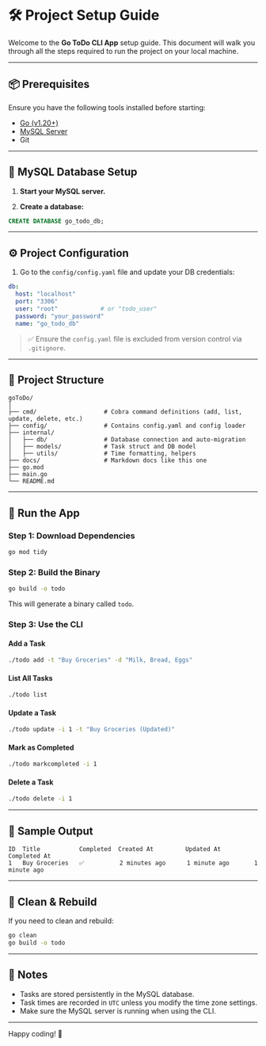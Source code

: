 # 🛠️ Project Setup Guide

Welcome to the **Go ToDo CLI App** setup guide. This document will walk you through all the steps required to run the project on your local machine.

---

## 📦 Prerequisites

Ensure you have the following tools installed before starting:

- [Go (v1.20+)](https://golang.org/dl/)
- [MySQL Server](https://dev.mysql.com/downloads/mysql/)
- Git

---

## 🧾 MySQL Database Setup

1. **Start your MySQL server.**

2. **Create a database:**

```sql
CREATE DATABASE go_todo_db;
````

---

## ⚙️ Project Configuration

1. Go to the `config/config.yaml` file and update your DB credentials:

```yaml
db:
  host: "localhost"
  port: "3306"
  user: "root"            # or "todo_user"
  password: "your_password"
  name: "go_todo_db"
```

> ✅ Ensure the `config.yaml` file is excluded from version control via `.gitignore`.

---

## 📂 Project Structure

```text
goToDo/
│
├── cmd/                   # Cobra command definitions (add, list, update, delete, etc.)
├── config/                # Contains config.yaml and config loader
├── internal/
│   ├── db/                # Database connection and auto-migration
│   ├── models/            # Task struct and DB model
│   ├── utils/             # Time formatting, helpers
├── docs/                  # Markdown docs like this one
├── go.mod
├── main.go
└── README.md
```

---

## 🚀 Run the App

### Step 1: Download Dependencies

```bash
go mod tidy
```

### Step 2: Build the Binary

```bash
go build -o todo
```

This will generate a binary called `todo`.

### Step 3: Use the CLI

#### Add a Task

```bash
./todo add -t "Buy Groceries" -d "Milk, Bread, Eggs"
```

#### List All Tasks

```bash
./todo list
```

#### Update a Task

```bash
./todo update -i 1 -t "Buy Groceries (Updated)"
```

#### Mark as Completed

```bash
./todo markcompleted -i 1
```

#### Delete a Task

```bash
./todo delete -i 1
```

---

## 🧪 Sample Output

```text
ID  Title           Completed  Created At         Updated At         Completed At
1   Buy Groceries   ✅          2 minutes ago      1 minute ago       1 minute ago
```

---

## 🧹 Clean & Rebuild

If you need to clean and rebuild:

```bash
go clean
go build -o todo
```

---

## 📌 Notes

* Tasks are stored persistently in the MySQL database.
* Task times are recorded in `UTC` unless you modify the time zone settings.
* Make sure the MySQL server is running when using the CLI.

---
Happy coding! 🚀
